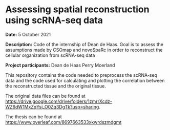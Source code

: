 # Assessing spatial reconstruction using scRNA-seq data

**Date:** 5 October 2021

**Description:**
Code of the internship of Dean de Haas. Goal is to assess the assumptions made by CSOmap and novoSpaRc in order to reconstruct the cellular organization from scRNA-seq data

**Project participants:**
Dean de Haas
Perry Moerland

This repository contains the code needed to preprocess the scRNA-seq data and the code used for calculating and plotting the correlation between the reconstructed tissue and the original tissue.

The original data files can be found at https://drive.google.com/drive/folders/1zmrrXcdz-WZ6dW1MxZqYsj_O0Zq3DgTk?usp=sharing. 

The thesis can be found at https://www.overleaf.com/8697663533xkwrdszmdgmt



